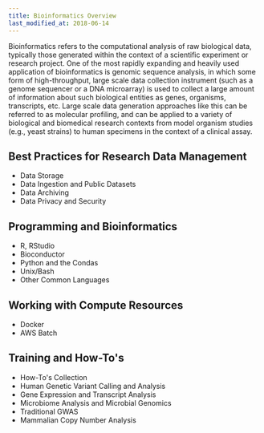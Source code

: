 ```yaml
---
title: Bioinformatics Overview
last_modified_at: 2018-06-14
---
```


Bioinformatics refers to the computational analysis of raw biological
data, typically those generated within the context of a scientific experiment or
research project. One of the most rapidly expanding and heavily
used application of bioinformatics is genomic sequence analysis,
in which some form of high-throughput, large scale data collection instrument
(such as a genome sequencer or a DNA microarray) is used to collect
a large amount of information about such biological entities as
genes, organisms, transcripts, etc.  Large scale data generation approaches like this can be referred to as molecular profiling, and can be applied to a variety of biological and biomedical research contexts from model organism studies (e.g., yeast strains) to human specimens in the context of a clinical assay.  

## Best Practices for Research Data Management

- Data Storage
- Data Ingestion and Public Datasets
- Data Archiving
- Data Privacy and Security

## Programming and Bioinformatics

- R, RStudio
- Bioconductor
- Python and the Condas
- Unix/Bash
- Other Common Languages

## Working with Compute Resources

- Docker
- AWS Batch

## Training and How-To's

- How-To's Collection
- Human Genetic Variant Calling and Analysis
- Gene Expression and Transcript Analysis
- Microbiome Analysis and Microbial Genomics
- Traditional GWAS
- Mammalian Copy Number Analysis
